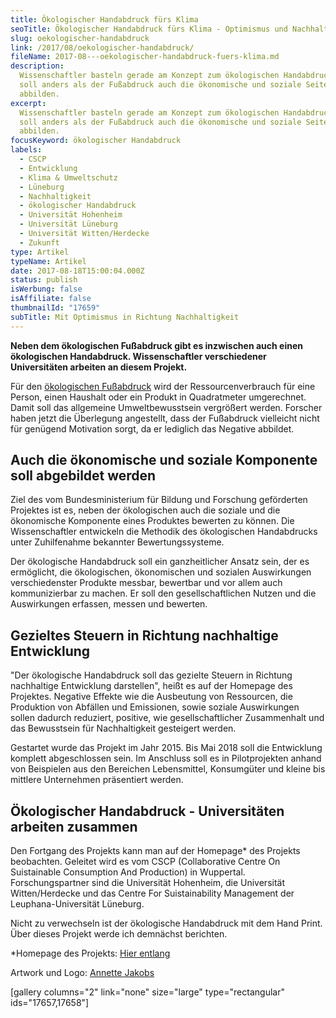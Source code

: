 ```yaml
---
title: Ökologischer Handabdruck fürs Klima
seoTitle: Ökologischer Handabdruck fürs Klima - Optimismus und Nachhaltigkeit
slug: oekologischer-handabdruck
link: /2017/08/oekologischer-handabdruck/
fileName: 2017-08---oekologischer-handabdruck-fuers-klima.md
description:
  Wissenschaftler basteln gerade am Konzept zum ökologischen Handabdruck. Er
  soll anders als der Fußabdruck auch die ökonomische und soziale Seite
  abbilden.
excerpt:
  Wissenschaftler basteln gerade am Konzept zum ökologischen Handabdruck. Er
  soll anders als der Fußabdruck auch die ökonomische und soziale Seite
  abbilden.
focusKeyword: ökologischer Handabdruck
labels:
  - CSCP
  - Entwicklung
  - Klima & Umweltschutz
  - Lüneburg
  - Nachhaltigkeit
  - ökologischer Handabdruck
  - Universität Hohenheim
  - Universität Lüneburg
  - Universität Witten/Herdecke
  - Zukunft
type: Artikel
typeName: Artikel
date: 2017-08-18T15:00:04.000Z
status: publish
isWerbung: false
isAffiliate: false
thumbnailId: "17659"
subTitle: Mit Optimismus in Richtung Nachhaltigkeit
---
```


<strong>Neben dem ökologischen Fußabdruck gibt es inzwischen auch einen
ökologischen Handabdruck. Wissenschaftler verschiedener Universitäten arbeiten
an diesem Projekt.</strong>

Für den
<a href="http://cardamonchai.com/2017/02/klimaschutz-und-vegane-ernaehrung/">ökologischen
Fußabdruck</a> wird der Ressourcenverbrauch für eine Person, einen Haushalt oder
ein Produkt in Quadratmeter umgerechnet. Damit soll das allgemeine
Umweltbewusstsein vergrößert werden. Forscher haben jetzt die Überlegung
angestellt, dass der Fußabdruck vielleicht nicht für genügend Motivation sorgt,
da er lediglich das Negative abbildet.

## Auch die ökonomische und soziale Komponente soll abgebildet werden

Ziel des vom Bundesministerium für Bildung und Forschung geförderten Projektes
ist es, neben der ökologischen auch die soziale und die ökonomische Komponente
eines Produktes bewerten zu können. Die Wissenschaftler entwickeln die Methodik
des ökologischen Handabdrucks unter Zuhilfenahme bekannter Bewertungssysteme.

Der ökologische Handabdruck soll ein ganzheitlicher Ansatz sein, der es
ermöglicht, die ökologischen, ökonomischen und sozialen Auswirkungen
verschiedenster Produkte messbar, bewertbar und vor allem auch kommunizierbar zu
machen. Er soll den gesellschaftlichen Nutzen und die Auswirkungen erfassen,
messen und bewerten.

## Gezieltes Steuern in Richtung nachhaltige Entwicklung

"Der ökologische Handabdruck soll das gezielte Steuern in Richtung nachhaltige
Entwicklung darstellen", heißt es auf der Homepage des Projektes. Negative
Effekte wie die Ausbeutung von Ressourcen, die Produktion von Abfällen und
Emissionen, sowie soziale Auswirkungen sollen dadurch reduziert, positive, wie
gesellschaftlicher Zusammenhalt und das Bewusstsein für Nachhaltigkeit
gesteigert werden.

Gestartet wurde das Projekt im Jahr 2015. Bis Mai 2018 soll die Entwicklung
komplett abgeschlossen sein. Im Anschluss soll es in Pilotprojekten anhand von
Beispielen aus den Bereichen Lebensmittel, Konsumgüter und kleine bis mittlere
Unternehmen präsentiert werden.

## Ökologischer Handabdruck - Universitäten arbeiten zusammen

Den Fortgang des Projekts kann man auf der Homepage\* des Projekts beobachten.
Geleitet wird es vom CSCP (Collaborative Centre On Suistainable Consumption And
Production) in Wuppertal. Forschungspartner sind die Universität Hohenheim, die
Universität Witten/Herdecke und das Centre For Suistainability Management der
Leuphana-Universität Lüneburg.

Nicht zu verwechseln ist der ökologische Handabdruck mit dem Hand Print. Über
dieses Projekt werde ich demnächst berichten.

\*Homepage des Projekts:
<a href="http://www.handabdruck.org" target="_blank" rel="noopener">Hier
entlang</a>

Artwork und Logo:
<a href="http://www.annettejacobs.com" target="_blank" rel="noopener">Annette
Jakobs</a>

[gallery columns="2" link="none" size="large" type="rectangular"
ids="17657,17658"]
